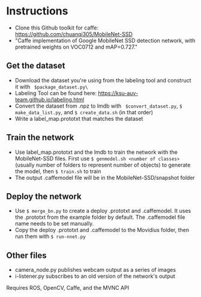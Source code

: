 # Instructions
* Clone this Github toolkit for caffe: https://github.com/chuanqi305/MobileNet-SSD
* "Caffe implementation of Google MobileNet SSD detection network, with pretrained weights on VOC0712 and mAP=0.727."
## Get the dataset
* Download the dataset you're using from the labeling tool and construct it with ` $package_dataset.py\`
* Labeling Tool can be found here: https://ksu-auv-team.github.io/labeling.html
* Convert the dataset from .npz to lmdb with ` $convert_dataset.py`, `$ make_data_list.py`, and `$ create_data.sh` (in that order)
* Write a label_map.prototxt that matches the dataset

## Train the network
* Use label_map.prototxt and the lmdb to train the network with the MobileNet-SSD files. First use `$ genmodel.sh <number of classes>` (usually number of folders to represent number of objects) to generate the model, then `$ train.sh` to train
* The output .caffemodel file will be in the MobileNet-SSD/snapshot folder

## Deploy the network
* Use `$ merge_bn.py` to create a deploy .prototxt and .caffemodel. It uses the .prototxt from the example folder by default. The .caffemodel file name needs to be set manually.
* Copy the deploy .prototxt and .caffemodel to the Movidius folder, then run them with `$ run-nnet.py`

## Other files
* camera_node.py publishes webcam output as a series of images
* i-listener.py subscribes to an old version of the network's output

Requires ROS, OpenCV, Caffe, and the MVNC API
